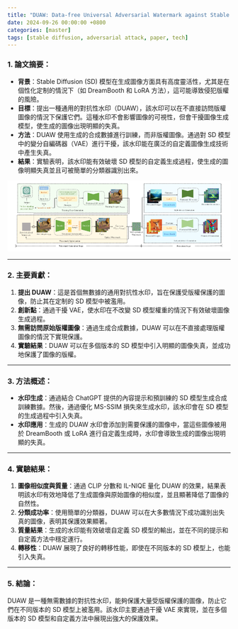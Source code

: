 ```yaml
---
title: "DUAW: Data-free Universal Adversarial Watermark against Stable Diffusion"
date: 2024-09-26 00:00:00 +0800
categories: [master]
tags: [stable diffusion, adversarial attack, paper, tech]
---
```


### 1. 論文摘要：

- **背景**：Stable Diffusion (SD) 模型在生成圖像方面具有高度靈活性，尤其是在個性化定制的情況下（如 DreamBooth 和 LoRA 方法），這可能導致侵犯版權的風險。
- **目標**：提出一種通用的對抗性水印（DUAW），該水印可以在不直接訪問版權圖像的情況下保護它們。這種水印不會影響圖像的可視性，但會干擾圖像生成模型，使生成的圖像出現明顯的失真。
- **方法**：DUAW 使用生成的合成數據進行訓練，而非版權圖像。通過對 SD 模型中的變分自編碼器（VAE）進行干擾，該水印能在廣泛的自定義圖像生成技術中產生失真。
- **結果**：實驗表明，該水印能有效破壞 SD 模型的自定義生成過程，使生成的圖像明顯失真並且可被簡單的分類器識別出來。

![image.png](../assets/images/2024-09-26/image.png)

---

### 2. 主要貢獻：

1. **提出 DUAW**：這是首個無數據的通用對抗性水印，旨在保護受版權保護的圖像，防止其在定制的 SD 模型中被濫用。
2. **創新點**：通過干擾 VAE，使水印在不改變 SD 模型權重的情況下有效破壞圖像生成過程。
3. **無需訪問原始版權圖像**：通過生成合成數據，DUAW 可以在不直接處理版權圖像的情況下實現保護。
4. **實驗結果**：DUAW 可以在多個版本的 SD 模型中引入明顯的圖像失真，並成功地保護了圖像的版權。

---

### 3. 方法概述：

- **水印生成**：通過結合 ChatGPT 提供的內容提示和預訓練的 SD 模型生成合成訓練數據。然後，通過優化 MS-SSIM 損失來生成水印，該水印會在 SD 模型的生成過程中引入失真。
- **水印應用**：生成的 DUAW 水印會添加到需要保護的圖像中，當這些圖像被用於 DreamBooth 或 LoRA 進行自定義生成時，水印會導致生成的圖像出現明顯的失真。

---

### 4. 實驗結果：

1. **圖像相似度與質量**：通過 CLIP 分數和 IL-NIQE 量化 DUAW 的效果，結果表明該水印有效地降低了生成圖像與原始圖像的相似度，並且顯著降低了圖像的自然性。
2. **分類成功率**：使用簡單的分類器，DUAW 可以在大多數情況下成功識別出失真的圖像，表明其保護效果顯著。
3. **質量結果**：生成的水印能有效破壞自定義 SD 模型的輸出，並在不同的提示和自定義方法中穩定運行。
4. **轉移性**：DUAW 展現了良好的轉移性能，即使在不同版本的 SD 模型上，也能引入失真。

---

### 5. 結論：

DUAW 是一種無需數據的對抗性水印，能夠保護大量受版權保護的圖像，防止它們在不同版本的 SD 模型上被濫用。該水印主要通過干擾 VAE 來實現，並在多個版本的 SD 模型和自定義方法中展現出強大的保護效果。